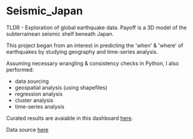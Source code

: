 # Seismic_Japan

TLDR - Exploration of global earthquake data. Payoff is a 3D model of the subterrainean seismic shelf beneath Japan.

This project began from an interest in predicting the 'when' & 'where' of earthquakes by studying geography and time-series analysis. 

Assuming necessary wrangling & consistency checks in Python, I also performed:
  * data sourcing
  * geospatial analysis (using shapefiles)
  * regression analysis
  * cluster analysis
  * time-series analysis

Curated results are avaiable in this dashboard [here](https://public.tableau.com/views/EarthlyJapan/SeismicDashboard?:language=en-US&:display_count=n&:origin=viz_share_link).

Data source [here](https://www.kaggle.com/usgs/earthquake-database)
